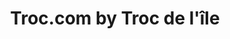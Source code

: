 ---
title: "Troc.com by Troc de l'île"
url: /saint-maur/troc-com-by-troc-de-lile/
shop: Gebrauchtwaren
---